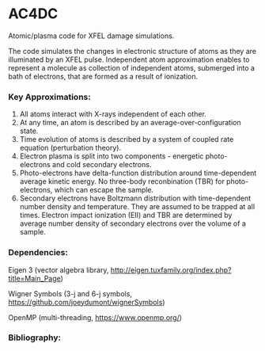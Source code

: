 # AC4DC
Atomic/plasma code for XFEL damage simulations.

The code simulates the changes in electronic structure of atoms as they are illuminated by an XFEL pulse. Independent atom approximation enables to represent a molecule as collection of independent atoms, submerged into a bath of electrons, that are formed as a result of ionization. 

### Key Approximations:

1) All atoms interact with X-rays independent of each other.
2) At any time, an atom is described by an average-over-configuration state. 
3) Time evolution of atoms is described by a system of coupled rate equation (perturbation theory).
4) Electron plasma is split into two components - energetic photo-electrons and cold secondary electrons.
5) Photo-electrons have delta-function distribution around time-dependent average kinetic energy. No three-body reconbination (TBR) for photo-electrons, which can escape the sample.
6) Secondary electrons have Boltzmann distribution with time-dependent number density and temperature. They are assumed to be trapped at all times. Electron impact ionization (EII) and TBR are determined by average number density of secondary electrons over the volume of a sample.

### Dependencies:

Eigen 3        (vector algebra library, http://eigen.tuxfamily.org/index.php?title=Main_Page)

Wigner Symbols (3-j and 6-j symbols, https://github.com/joeydumont/wignerSymbols)

OpenMP         (multi-threading, https://www.openmp.org/)

### Bibliography: